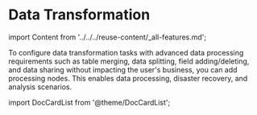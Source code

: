 # Data Transformation

import Content from '../../../reuse-content/_all-features.md';

<Content />

To configure data transformation tasks with advanced data processing requirements such as table merging, data splitting, field adding/deleting, and data sharing without impacting the user's business, you can add processing nodes. This enables data processing, disaster recovery, and analysis scenarios.

import DocCardList from '@theme/DocCardList';

<DocCardList />